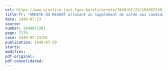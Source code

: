 ```yaml
---
url: https://www.ejustice.just.fgov.be/eli/arrete/1949/07/23/1949072301/justel
title-fr: "ARRETE DU REGENT allouant un supplément de solde aux candidats grades de réserve qui acceptent de prolonger le terme de service auquel ils sont astreints, en vue de concourir à la formation du cadre des officiers et des sous-officiers de réserve"
date: 1949-07-23
source:
number: 1949072301
page: 7279
case: 1949-07-23/01
publication: 1949-07-29
starts:
modifies:
pdf-original:
pdf-consolidated:
---
```



